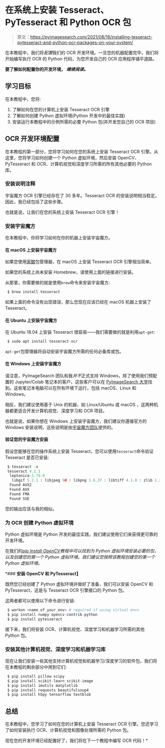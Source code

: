 # 在系统上安装 Tesseract、PyTesseract 和 Python OCR 包

> 原文：<https://pyimagesearch.com/2021/08/16/installing-tesseract-pytesseract-and-python-ocr-packages-on-your-system/>

在本教程中，我们将*配置*我们的 OCR 开发环境。一旦您的机器配置完毕，我们将开始编写执行 OCR 的 Python 代码，为您开发自己的 OCR 应用程序铺平道路。

**要了解如何配置你的开发环境，** ***继续阅读。***

## **学习目标**

在本教程中，您将:

1.  了解如何在您的计算机上安装 Tesseract OCR 引擎
2.  了解如何创建 Python 虚拟环境(Python 开发中的最佳实践)
3.  安装运行本教程中的示例所需的必要 Python 包(并开发您自己的 OCR 项目)

## **OCR 开发环境配置**

在本教程的第一部分，您将学习如何在您的系统上安装 Tesseract OCR 引擎。从这里，您将学习如何创建一个 Python 虚拟环境，然后安装 OpenCV、PyTesseract 和 OCR、计算机视觉和深度学习所需的所有其他必要的 Python 库。

### **安装说明注释**

宇宙魔方 OCR 引擎已经存在了 30 多年。Tesseract OCR 的安装说明相当稳定。因此，我已经包括了这些步骤。

也就是说，让我们在您的系统上安装 Tesseract OCR 引擎！

### **安装宇宙魔方**

在本教程中，你将学习如何在你的机器上安装宇宙魔方。

#### **在 macOS 上安装宇宙魔方**

如果您使用[家酿](https://brew.sh)包管理器，在 macOS 上安装 Tesseract OCR 引擎相当简单。

如果您的系统上尚未安装 Homebrew，请使用上面的链接进行安装。

从那里，你需要做的就是使用`brew`命令来安装宇宙魔方:

```py
 $ brew install tesseract
```

如果上面的命令没有出现错误，那么您现在应该已经在 macOS 机器上安装了 Tesseract。

#### **在 Ubuntu 上安装宇宙魔方**

在 Ubuntu 18.04 上安装 Tesseract 很容易——我们需要做的就是利用`apt-get`:

```py
 $ sudo apt install tesseract-ocr
```

`apt-get`包管理器将自动安装宇宙魔方所需的任何必备库或包。

#### **在 Windows 上安装宇宙魔方**

请注意，PyImageSearch 团队和我*并不*正式支持 Windows，除了使用我们预配置的 Jupyter/Colab 笔记本的客户，这些客户可以在 [PyImageSearch 大学](https://pyimagesearch.com/pyimagesearch-university/)找到。这些笔记本电脑可以在所有环境下运行，包括 macOS、Linux 和 Windows。

相反，我们建议使用基于 Unix 的机器，如 Linux/Ubuntu 或 macOS ，这两种机器都更适合开发计算机视觉、深度学习和 OCR 项目。

也就是说，如果你想在 Windows 上安装宇宙魔方，我们建议你遵循官方的 Windows 安装说明，这些说明是由[宇宙魔方团队](https://github.com/tesseract-ocr/tessdoc)提供的。

#### **验证您的宇宙魔方安装**

假设您能够在您的操作系统上安装 Tesseract，您可以使用`tesseract`命令验证 Tesseract 是否已安装:

```py
 $ tesseract -v
 tesseract 4.1.1
  leptonica-1.79.0
   libgif 5.2.1 : libjpeg 9d : libpng 1.6.37 : libtiff 4.1.0 : zlib 1.2.11 : libwebp 1.1.0 : libopenjp2 2.3.1
  Found AVX2
  Found AVX
  Found FMA
  Found SSE
```

您的输出应该与我的相似。

### **为 OCR 创建 Python 虚拟环境**

Python 虚拟环境是 Python 开发的最佳实践，我们建议使用它们来获得更可靠的开发环境。

在我们的[*pip Install OpenCV*](https://pyimagesearch.com/2018/09/19/pip-install-opencv/)*教程中可以找到为 Python 虚拟环境安装必要的包，以及创建您的第一个 Python 虚拟环境。我们建议您按照该教程创建您的第一个 Python 虚拟环境。*

 *### **安装 OpenCV 和 PyTesseract】**

既然您已经创建了 Python 虚拟环境并做好了准备，我们可以安装 OpenCV 和 PyTesseract，这是与 Tesseract OCR 引擎接口的 Python 包。

这两者都可以使用以下命令进行安装:

```py
 $ workon <name_of_your_env> # required if using virtual envs
 $ pip install numpy opencv-contrib-python
 $ pip install pytesseract
```

接下来，我们将安装 OCR、计算机视觉、深度学习和机器学习所需的其他 Python 包。

### **安装其他计算机视觉、深度学习和机器学习库**

现在让我们安装一些其他支持计算机视觉和机器学习/深度学习的软件包，我们将在本教程的剩余部分中用到它们:

```py
 $ pip install pillow scipy
 $ pip install scikit-learn scikit-image
 $ pip install imutils matplotlib
 $ pip install requests beautifulsoup4
 $ pip install h5py tensorflow textblob
```

## **总结**

在本教程中，您学习了如何在您的计算机上安装 Tesseract OCR 引擎。您还学习了如何安装执行 OCR、计算机视觉和图像处理所需的 Python 包。

现在您的开发环境已经配置好了，我们将在下一个教程中编写 OCR 代码！*